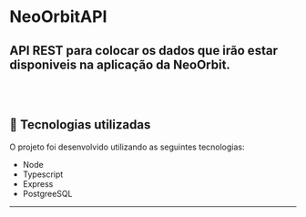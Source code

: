 # NeoOrbitAPI

API REST para colocar os dados que irão estar disponiveis na aplicação da NeoOrbit. 
---
<br>
<br>

## 🚀 Tecnologias utilizadas

O projeto foi desenvolvido utilizando as seguintes tecnologias:

- Node
- Typescript
- Express
- PostgreeSQL
--- 
<br>
<br>
